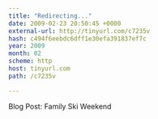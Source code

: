 ```yaml
---
title: "Redirecting..."
date: 2009-02-23 20:50:45 +0000
external-url: http://tinyurl.com/c7235v
hash: c494f6eebdc6dff1e30efa391837ef7c
year: 2009
month: 02
scheme: http
host: tinyurl.com
path: /c7235v

---
```


Blog Post: Family Ski Weekend 
